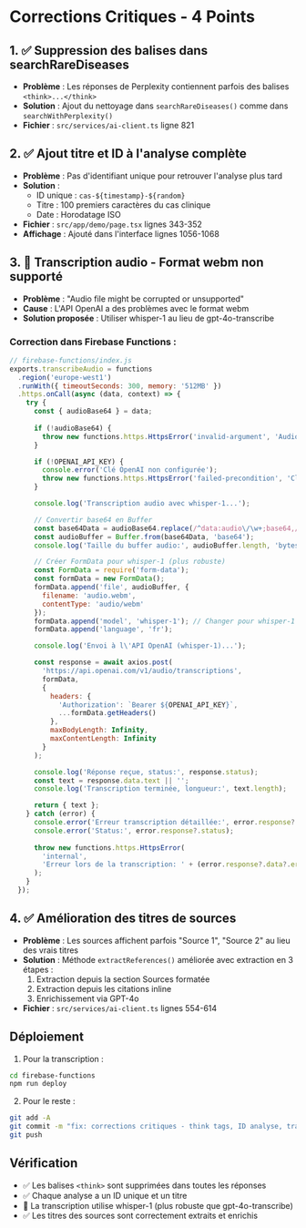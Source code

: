 # Corrections Critiques - 4 Points

## 1. ✅ Suppression des balises <think> dans searchRareDiseases
- **Problème** : Les réponses de Perplexity contiennent parfois des balises `<think>...</think>`
- **Solution** : Ajout du nettoyage dans `searchRareDiseases()` comme dans `searchWithPerplexity()`
- **Fichier** : `src/services/ai-client.ts` ligne 821

## 2. ✅ Ajout titre et ID à l'analyse complète
- **Problème** : Pas d'identifiant unique pour retrouver l'analyse plus tard
- **Solution** : 
  - ID unique : `cas-${timestamp}-${random}`
  - Titre : 100 premiers caractères du cas clinique
  - Date : Horodatage ISO
- **Fichier** : `src/app/demo/page.tsx` lignes 343-352
- **Affichage** : Ajouté dans l'interface lignes 1056-1068

## 3. 🔄 Transcription audio - Format webm non supporté
- **Problème** : "Audio file might be corrupted or unsupported"
- **Cause** : L'API OpenAI a des problèmes avec le format webm
- **Solution proposée** : Utiliser whisper-1 au lieu de gpt-4o-transcribe

### Correction dans Firebase Functions :

```javascript
// firebase-functions/index.js
exports.transcribeAudio = functions
  .region('europe-west1')
  .runWith({ timeoutSeconds: 300, memory: '512MB' })
  .https.onCall(async (data, context) => {
    try {
      const { audioBase64 } = data;
      
      if (!audioBase64) {
        throw new functions.https.HttpsError('invalid-argument', 'Audio requis');
      }

      if (!OPENAI_API_KEY) {
        console.error('Clé OpenAI non configurée');
        throw new functions.https.HttpsError('failed-precondition', 'Clé API OpenAI non configurée sur le serveur');
      }

      console.log('Transcription audio avec whisper-1...');

      // Convertir base64 en Buffer
      const base64Data = audioBase64.replace(/^data:audio\/\w+;base64,/, '');
      const audioBuffer = Buffer.from(base64Data, 'base64');
      console.log('Taille du buffer audio:', audioBuffer.length, 'bytes');

      // Créer FormData pour whisper-1 (plus robuste)
      const FormData = require('form-data');
      const formData = new FormData();
      formData.append('file', audioBuffer, {
        filename: 'audio.webm',
        contentType: 'audio/webm'
      });
      formData.append('model', 'whisper-1'); // Changer pour whisper-1
      formData.append('language', 'fr');

      console.log('Envoi à l\'API OpenAI (whisper-1)...');

      const response = await axios.post(
        'https://api.openai.com/v1/audio/transcriptions',
        formData,
        {
          headers: {
            'Authorization': `Bearer ${OPENAI_API_KEY}`,
            ...formData.getHeaders()
          },
          maxBodyLength: Infinity,
          maxContentLength: Infinity
        }
      );

      console.log('Réponse reçue, status:', response.status);
      const text = response.data.text || '';
      console.log('Transcription terminée, longueur:', text.length);

      return { text };
    } catch (error) {
      console.error('Erreur transcription détaillée:', error.response?.data || error.message);
      console.error('Status:', error.response?.status);
      
      throw new functions.https.HttpsError(
        'internal', 
        'Erreur lors de la transcription: ' + (error.response?.data?.error?.message || error.message)
      );
    }
  });
```

## 4. ✅ Amélioration des titres de sources
- **Problème** : Les sources affichent parfois "Source 1", "Source 2" au lieu des vrais titres
- **Solution** : Méthode `extractReferences()` améliorée avec extraction en 3 étapes :
  1. Extraction depuis la section Sources formatée
  2. Extraction depuis les citations inline
  3. Enrichissement via GPT-4o
- **Fichier** : `src/services/ai-client.ts` lignes 554-614

## Déploiement

1. Pour la transcription :
```bash
cd firebase-functions
npm run deploy
```

2. Pour le reste :
```bash
git add -A
git commit -m "fix: corrections critiques - think tags, ID analyse, transcription whisper-1"
git push
```

## Vérification
- ✅ Les balises `<think>` sont supprimées dans toutes les réponses
- ✅ Chaque analyse a un ID unique et un titre
- 🔄 La transcription utilise whisper-1 (plus robuste que gpt-4o-transcribe)
- ✅ Les titres des sources sont correctement extraits et enrichis 
